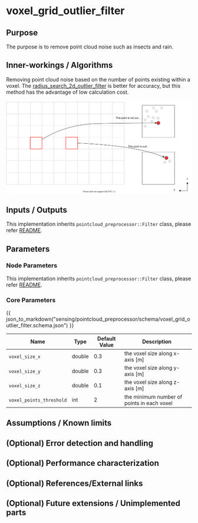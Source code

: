 # voxel_grid_outlier_filter

## Purpose

The purpose is to remove point cloud noise such as insects and rain.

## Inner-workings / Algorithms

Removing point cloud noise based on the number of points existing within a voxel.
The [radius_search_2d_outlier_filter](./radius-search-2d-outlier-filter.md) is better for accuracy, but this method has the advantage of low calculation cost.

![voxel_grid_outlier_filter_picture](./image/outlier_filter-voxel_grid.drawio.svg)

## Inputs / Outputs

This implementation inherits `pointcloud_preprocessor::Filter` class, please refer [README](../README.md).

## Parameters

### Node Parameters

This implementation inherits `pointcloud_preprocessor::Filter` class, please refer [README](../README.md).

### Core Parameters

{{ json_to_markdown("sensing/pointcloud_preprocessor/schema/voxel_grid_outlier_filter.schema.json") }}

| Name                     | Type   | Default Value | Description                                |
| ------------------------ | ------ | ------------- | ------------------------------------------ |
| `voxel_size_x`           | double | 0.3           | the voxel size along x-axis [m]            |
| `voxel_size_y`           | double | 0.3           | the voxel size along y-axis [m]            |
| `voxel_size_z`           | double | 0.1           | the voxel size along z-axis [m]            |
| `voxel_points_threshold` | int    | 2             | the minimum number of points in each voxel |

## Assumptions / Known limits

## (Optional) Error detection and handling

## (Optional) Performance characterization

## (Optional) References/External links

## (Optional) Future extensions / Unimplemented parts
